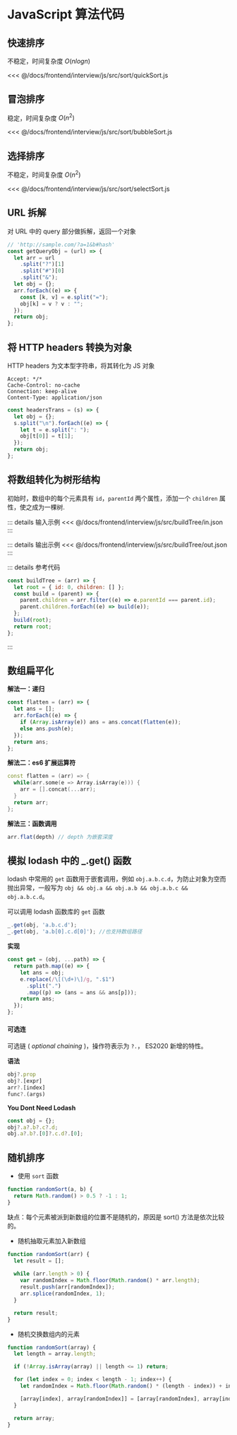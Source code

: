 # JavaScript 算法代码

## 快速排序

不稳定，时间复杂度 $O(nlogn)$

<<< @/docs/frontend/interview/js/src/sort/quickSort.js

## 冒泡排序

稳定，时间复杂度 $O(n^2)$

<<< @/docs/frontend/interview/js/src/sort/bubbleSort.js

## 选择排序

不稳定，时间复杂度 $O(n^2)$

<<< @/docs/frontend/interview/js/src/sort/selectSort.js

## URL 拆解

对 URL 中的 query 部分做拆解，返回一个对象

```js
// 'http://sample.com/?a=1&b#hash'
const getQueryObj = (url) => {
  let arr = url
    .split("?")[1]
    .split("#")[0]
    .split("&");
  let obj = {};
  arr.forEach((e) => {
    const [k, v] = e.split("=");
    obj[k] = v ? v : "";
  });
  return obj;
};
```

## 将 HTTP headers 转换为对象

HTTP headers 为文本型字符串，将其转化为 JS 对象

```
Accept: */*
Cache-Control: no-cache
Connection: keep-alive
Content-Type: application/json
```

```js
const headersTrans = (s) => {
  let obj = {};
  s.split("\n").forEach((e) => {
    let t = e.split(": ");
    obj[t[0]] = t[1];
  });
  return obj;
};
```

## 将数组转化为树形结构

初始时，数组中的每个元素具有 `id`，`parentId` 两个属性，添加一个 `children` 属性，使之成为一棵树.

::: details 输入示例
<<< @/docs/frontend/interview/js/src/buildTree/in.json
:::

::: details 输出示例
<<< @/docs/frontend/interview/js/src/buildTree/out.json
:::

::: details 参考代码

```js
const buildTree = (arr) => {
  let root = { id: 0, children: [] };
  const build = (parent) => {
    parent.children = arr.filter((e) => e.parentId === parent.id);
    parent.children.forEach((e) => build(e));
  };
  build(root);
  return root;
};
```

:::

## 数组扁平化

**解法一：递归**

```js
const flatten = (arr) => {
  let ans = [];
  arr.forEach((e) => {
    if (Array.isArray(e)) ans = ans.concat(flatten(e));
    else ans.push(e);
  });
  return ans;
};
```

**解法二：es6 扩展运算符**

```cpp
const flatten = (arr) => {
  while(arr.some(e => Array.isArray(e))) {
    arr = [].concat(...arr);
  }
  return arr;
};
```

**解法三：函数调用**
```js
arr.flat(depth) // depth 为嵌套深度
```

## 模拟 lodash 中的 _.get() 函数

lodash 中常用的 `get` 函数用于嵌套调用，例如 `obj.a.b.c.d`，为防止对象为空而抛出异常，一般写为 `obj && obj.a && obj.a.b && obj.a.b.c && obj.a.b.c.d`。

可以调用 lodash 函数库的 `get` 函数

```js
_.get(obj, 'a.b.c.d');
_.get(obj, 'a.b[0].c.d[0]'); //也支持数组路径
```

**实现**

```js
const get = (obj, ...path) => {
  return path.map((e) => {
    let ans = obj;
    e.replace(/\[(\d+)\]/g, ".$1")
      .split(".")
      .map((p) => (ans = ans && ans[p]));
    return ans;
  });
};
```

#### 可选连

可选链 ( $optional \ chaining$ )，操作符表示为 `?.`， ES2020 新增的特性。

**语法**

```js
obj?.prop
obj?.[expr]
arr?.[index]
func?.(args)
```

**You Dont Need Lodash**

```js
const obj = {};
obj?.a?.b?.c?.d;
obj.a?.b?.[0]?.c.d?.[0];
```

## 随机排序

- 使用 `sort` 函数

```js
function randomSort(a, b) {
  return Math.random() > 0.5 ? -1 : 1;
}
```

缺点：每个元素被派到新数组的位置不是随机的，原因是 sort() 方法是依次比较的。

- 随机抽取元素加入新数组

```js
function randomSort(arr) {
  let result = [];
  
  while (arr.length > 0) {
    var randomIndex = Math.floor(Math.random() * arr.length);
    result.push(arr[randomIndex]);
    arr.splice(randomIndex, 1);
  }

  return result;
}
```

- 随机交换数组内的元素

```js
function randomSort(array) {
  let length = array.length;

  if (!Array.isArray(array) || length <= 1) return;

  for (let index = 0; index < length - 1; index++) {
    let randomIndex = Math.floor(Math.random() * (length - index)) + index;

    [array[index], array[randomIndex]] = [array[randomIndex], array[index]];
  }

  return array;
}
```

